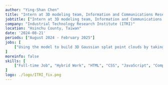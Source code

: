 ```yaml
---
author: "Ying-Shan Chen"
title: "Intern at 3D modeling team, Information and Communications Research Laboratories, Industrial Technology Research Institute (ITRI), Hsinchu County, Taiwan"
jobtitle: ["Intern at 3D modeling team, Information and Communications Research Laboratories"]
company: "Industrial Technology Research Institute (ITRI)"
location: "Hsinchu County, Taiwan"
date: '2024-08-21'
periods: ["August 2024 - February 2025"]
jobs: [
    ["Using the model to build 3D Gaussian splat point clouds by taking lots of pictures for an object."]
]
moreinfo: false
skills: [
    ["Full-time Job", "Hybrid Work", "HTML", "CSS", "JavaScript", "Computer Graphics", "3DGS"]
]
logo: ./logo/ITRI_fix.png
---
```

